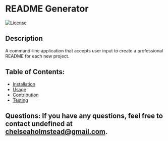 
   # README Generator
   [![License](https://img.shields.io/badge/License-None-blue.svg)](https://opensource.org/licenses/None)
   ## Description
   A command-line application that accepts user input to create a professional README for each new project.
   ## Table of Contents:
   + [Installation](#installation)
   + [Usage](#usage)
   + [Contribution](#contribution)
   + [Testing](#testing)  
  
   ## Questions: If you have any questions, feel free to contact undefined at chelseaholmstead@gmail.com.
   